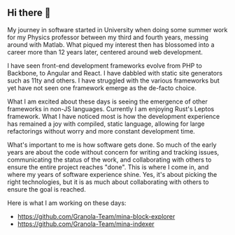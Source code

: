 ## Hi there 👋

My journey in software started in University when doing some summer work for my Physics professor between my third and fourth years, messing around with Matlab. What piqued my interest then has blossomed into a career more than 12 years later, centered around web development. 

I have seen front-end development frameworks evolve from PHP to Backbone, to Angular and React. I have dabbled with static site generators such as 11ty and others. I have struggled with the various frameworks but yet have not seen one framework emerge as the de-facto choice. 

What I am excited about these days is seeing the emergence of other frameworks in non-JS languages. Currently I am enjoying Rust's Leptos framework. What I have noticed most is how the development experience has remained a joy with compiled, static language, allowing for large refactorings without worry and more constant development time. 

What's important to me is how software gets done. So much of the early years are about the code without concern for writing and tracking issues, communicating the status of the work, and collaborating with others to ensure the entire project reaches "done". This is where I come in, and where my years of software experience shine. Yes, it's about picking the right technologies, but it is as much about collaborating with others to ensure the goal is reached. 

Here is what I am working on these days:
* https://github.com/Granola-Team/mina-block-explorer
* https://github.com/Granola-Team/mina-indexer
